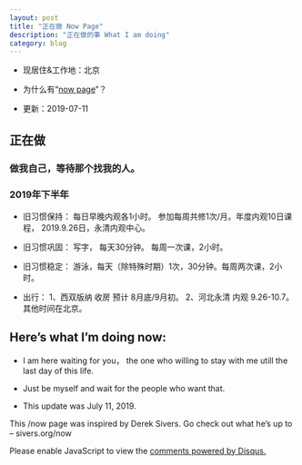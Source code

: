 ```yaml
---
layout: post
title: "正在做 Now Page"
description: "正在做的事 What I am doing"
category: blog
---
```

- 现居住&工作地：北京

- 为什么有“[now page](http://nownownow.com/about)”？

- 更新：2019-07-11

## 正在做

### 做我自己，等待那个找我的人。


### 2019年下半年

- 旧习惯保持： 每日早晚内观各1小时。 参加每周共修1次/月。年度内观10日课程， 2019.9.26日，永清内观中心。

- 旧习惯巩固： 写字， 每天30分钟。 每周一次课，2小时。 

- 旧习惯稳定： 游泳，每天（除特殊时期）1次，30分钟。每周两次课，2小时。

- 出行：      1、西双版纳 收房 预计 8月底/9月初。 2、河北永清 内观 9.26-10.7。 其他时间在北京。


## Here’s what I’m doing now:

- I am here waiting for you， the one who willing to stay with me utill the last day of this life.

- Just be myself and wait for the people who want that.

- This update was July 11, 2019.

This /now page was inspired by Derek Sivers. Go check out what he’s up to – sivers.org/now 


<div id="disqus_thread"></div>
<script>

/**
*  RECOMMENDED CONFIGURATION VARIABLES: EDIT AND UNCOMMENT THE SECTION BELOW TO INSERT DYNAMIC VALUES FROM YOUR PLATFORM OR CMS.
*  LEARN WHY DEFINING THESE VARIABLES IS IMPORTANT: https://disqus.com/admin/universalcode/#configuration-variables*/
/*
var disqus_config = function () {
this.page.url = https://violettianjie.github.io;  // Replace PAGE_URL with your page's canonical URL variable
this.page.identifier = https://violettianjie.github.io; // Replace PAGE_IDENTIFIER with your page's unique identifier variable
};
*/
(function() { // DON'T EDIT BELOW THIS LINE
var d = document, s = d.createElement('script');
s.src = 'https://https-violettianjie-github-io-1.disqus.com/embed.js';
s.setAttribute('data-timestamp', +new Date());
(d.head || d.body).appendChild(s);
})();
</script>
<noscript>Please enable JavaScript to view the <a href="https://disqus.com/?ref_noscript">comments powered by Disqus.</a></noscript>


